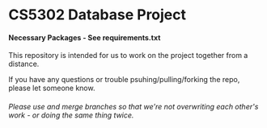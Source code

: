 # CS5302 Database Project

#### Necessary Packages - See requirements.txt

This repository is intended for us to work on the project together from a distance. 

If you have any questions or trouble psuhing/pulling/forking the repo, please let someone know.

###### Please use and merge branches so that we're not overwriting each other's work - or doing the same thing twice.
